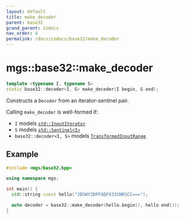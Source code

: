 ```yaml
---
layout: default
title: make_decoder
parent: base32
grand_parent: Codecs
nav_order: 4
permalink: /docs/codecs/base32/make_decoder
---
```


# mgs::base32::make_decoder

```cpp
template <typename I, typename S>
static base32::decoder<I, S> make_decoder(I begin, S end);
```

Constructs a `Decoder` from an iterator-sentinel pair.

Calling `make_decoder` is well-formed if:

* `I` models [`std::InputIterator`](https://en.cppreference.com/w/cpp/experimental/ranges/iterator/InputIterator)
* `S` models [`std::Sentinel<I>`](https://en.cppreference.com/w/cpp/experimental/ranges/iterator/Sentinel)
* `base32::decoder<I, S>` models [`TransformedInputRange`](/docs/concepts/transformed_input_range)

## Example

```cpp
#include <mgs/base32.hpp>

using namespace mgs;

int main() {
  std::string const hello("JBSWY3DPFQQFO33SNRSCC===");

  auto decoder = base32::make_decoder(hello.begin(), hello.end());
}
```
